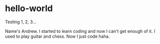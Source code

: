 # hello-world

Testing 1, 2, 3...

Name's Andrew. I started to learn coding and now I can't get enough of it. I used to play guitar and chess. Now I just code haha.
